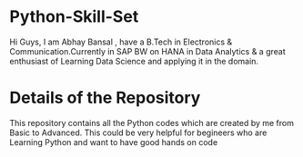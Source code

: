 # Python-Skill-Set
Hi Guys,
I am Abhay Bansal , have a B.Tech in Electronics & Communication.Currently in SAP BW on HANA in Data Analytics & a great enthusiast of Learning Data Science and applying it in the domain.

# Details of the Repository
This repository contains all the Python codes which are created by me from Basic to Advanced. This could be very helpful for begineers who are Learning Python and want to have good hands on code 
